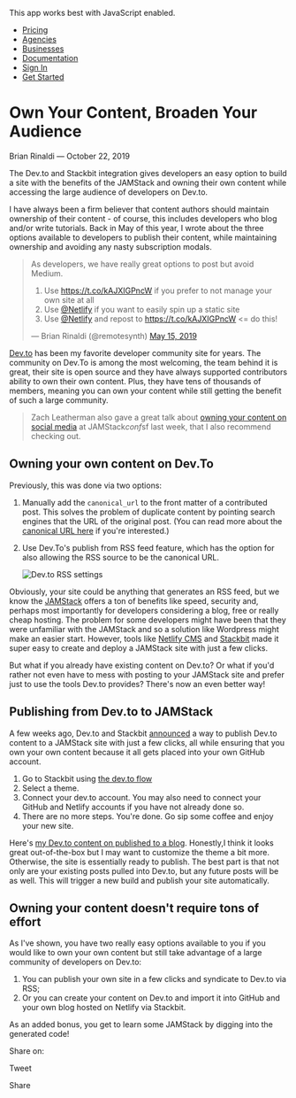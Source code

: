 This app works best with JavaScript enabled.





-   [Pricing](/pricing)
-   [Agencies](/agencies)
-   [Businesses](/businesses)
-   [Documentation](https://www.stackbit.com/docs/)
-   [Sign In](https://app.stackbit.com/)
-   <a href="https://app.stackbit.com/create" class="button-component button-component-theme-accent button-component-hollow"><span>Get Started</span></a>

Own Your Content, Broaden Your Audience
=======================================

Brian Rinaldi — October 22, 2019

The Dev.to and Stackbit integration gives developers an easy option to build a site with the benefits of the JAMStack and owning their own content while accessing the large audience of developers on Dev.to.

I have always been a firm believer that content authors should maintain ownership of their content - of course, this includes developers who blog and/or write tutorials. Back in May of this year, I wrote about the three options available to developers to publish their content, while maintaining ownership and avoiding any nasty subscription modals.

> As developers, we have really great options to post but avoid Medium.  
>   
> 1) Use <https://t.co/kAJXIGPncW> if you prefer to not manage your own site at all  
> 2) Use [@Netlify](https://twitter.com/Netlify?ref_src=twsrc%5Etfw) if you want to easily spin up a static site  
> 3) Use [@Netlify](https://twitter.com/Netlify?ref_src=twsrc%5Etfw) and repost to <https://t.co/kAJXIGPncW> &lt;= do this!
>
> — Brian Rinaldi (@remotesynth) [May 15, 2019](https://twitter.com/remotesynth/status/1128645546242080768?ref_src=twsrc%5Etfw)

[Dev.to](https://dev.to/) has been my favorite developer community site for years. The community on Dev.To is among the most welcoming, the team behind it is great, their site is open source and they have always supported contributors ability to own their own content. Plus, they have tens of thousands of members, meaning you can own your content while still getting the benefit of such a large community.

> Zach Leatherman also gave a great talk about [owning your content on social media](https://www.youtube.com/watch?v=X3SrZuH00GQ) at JAMStack*conf*sf last week, that I also recommend checking out.

Owning your own content on Dev.To
---------------------------------

Previously, this was done via two options:

1.  Manually add the `canonical_url` to the front matter of a contributed post. This solves the problem of duplicate content by pointing search engines that the URL of the original post. (You can read more about the [canonical URL here](https://yoast.com/rel-canonical/) if you're interested.)
2.  Use Dev.To's publish from RSS feed feature, which has the option for also allowing the RSS source to be the canonical URL.

    ![Dev.to RSS settings](/images/1571763047-rssdevto.png)

Obviously, your site could be anything that generates an RSS feed, but we know the [JAMStack](https://jamstack.org/) offers a ton of benefits like speed, security and, perhaps most importantly for developers considering a blog, free or really cheap hosting. The problem for some developers might have been that they were unfamiliar with the JAMStack and so a solution like Wordpress might make an easier start. However, tools like [Netlify CMS](https://www.netlifycms.org/) and [Stackbit](https://www.stackbit.com/) made it super easy to create and deploy a JAMStack site with just a few clicks.

But what if you already have existing content on Dev.to? Or what if you'd rather not even have to mess with posting to your JAMStack site and prefer just to use the tools Dev.to provides? There's now an even better way!

Publishing from Dev.to to JAMStack
----------------------------------

A few weeks ago, Dev.to and Stackbit [announced](https://dev.to/connecting-with-stackbit) a way to publish Dev.to content to a JAMStack site with just a few clicks, all while ensuring that you own your own content because it all gets placed into your own GitHub account.

1.  Go to Stackbit using [the dev.to flow](https://app.stackbit.com/create?ref=devto)
2.  Select a theme.
3.  Connect your dev.to account. You may also need to connect your GitHub and Netlify accounts if you have not already done so.
4.  There are no more steps. You're done. Go sip some coffee and enjoy your new site.

Here's [my Dev.to content on published to a blog](https://neat-yam-e14d8.netlify.com/). Honestly,I think it looks great out-of-the-box but I may want to customize the theme a bit more. Otherwise, the site is essentially ready to publish. The best part is that not only are your existing posts pulled into Dev.to, but any future posts will be as well. This will trigger a new build and publish your site automatically.

Owning your content doesn't require tons of effort
--------------------------------------------------

As I've shown, you have two really easy options available to you if you would like to own your own content but still take advantage of a large community of developers on Dev.to:

1.  You can publish your own site in a few clicks and syndicate to Dev.to via RSS;
2.  Or you can create your content on Dev.to and import it into GitHub and your own blog hosted on Netlify via Stackbit.

As an added bonus, you get to learn some JAMStack by digging into the generated code!

<span class="post-share-title">Share on:</span>

Tweet

Share













<!-- -->



<!-- -->








